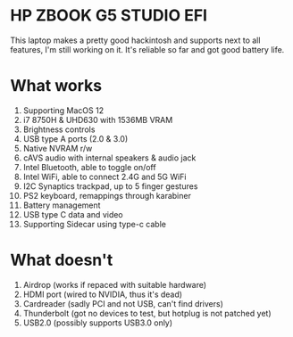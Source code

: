 # HP ZBOOK G5 STUDIO EFI
This laptop makes a pretty good hackintosh and supports next to all features, I'm still working on it. It's reliable so far and got good battery life. 

# What works
 1. Supporting MacOS 12
 2. i7 8750H & UHD630 with 1536MB VRAM
 3. Brightness controls
 4. USB type A ports (2.0 & 3.0)
 5. Native NVRAM r/w
 6. cAVS audio with internal speakers & audio jack
 7. Intel Bluetooth, able to toggle on/off
 8. Intel WiFi, able to connect 2.4G and 5G WiFi
 9. I2C Synaptics trackpad, up to 5 finger gestures
 10. PS2 keyboard, remappings through karabiner
 11. Battery management
 12. USB type C data and video
 13. Supporting Sidecar using type-c cable
# What doesn't
 1. Airdrop (works if repaced with suitable hardware)
 2. HDMI port (wired to NVIDIA, thus it's dead)
 3. Cardreader (sadly PCI and not USB, can't find drivers)
 4. Thunderbolt (got no devices to test, but hotplug is not patched yet)
 5. USB2.0 (possibly supports USB3.0 only)
